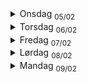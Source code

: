<details>
  <summary>Onsdag <sub>05/02</sub></summary>
  I dag har jeg planlagt datamodel, skisser for app, og skrevet planleggings dokumentet. Ingenting er utenfor planen så langt.
</details>
<details>
  <summary>Torsdag <sub>06/02</sub></summary>
  <p>I dag har jeg laget SQL Objektene, som da langt er</p>
  <ul>
    <li>astp_OyvindHaugen_AddOrRemoveReaction</li>
    <li>astp_OyvindHaugen_CreateNewPost </li>
    <li>astp_OyvindHaugen_DeletePost</li>
    <li>atbl_OyvindHaugen_Posts
      <ul>
        <li>
          har lagt til TextContent her for å kunne støtte "preview" av tekst i registeret uten mye frontend prosessering. Egentlig bare en plaintext av HTMLContent.
        </li>
      </ul>
    </li>
    <li>atbl_OyvindHaugen_PostsReactions</li>
    <li>atbl_OyvindHaugen_PostsReactionsIcons</li>
    <li>aviw_OyvindHaugen_PostsReactions
      <ul>
        <li>Er et view som joiner inn Title på post og hvilken reaksjon som er blitt brukt</li>
      </ul>
    </li>
  </ul>
  <p>I dag har jeg også skrevet SQL Templates som er "maler" for de forskjellige views og triggers. Har skrevet dem siden om løsningen skal utvides i fremtiden sparer dette mye arbeid for utvikler.</p>
  <img src="images/logs/sqltemplate.png" alt="SQL template eksempel" width="500"/>
  <br/>
  <p>I dag har jeg også startet utvikling på appen, og har laget de starten av de tre bildene. Det er et lite avvik fra planen her som er at jeg velger å bruke noe som heter vue-router for å ha en "single page application", slik at det ikke blir loading mellom de forskjellige bildene.</p>
  <br/>
  <p>Utenom de tre avvikene (templates, vue-router, og TextContent) så har jeg følgt planen som jeg la.</p>
</details>
<details>
  <summary>
    Fredag <sub>07/02</sub>
  </summary>
  I dag har jeg kommet en god del på frontend delen, har lagt til støtte for editering, sletting, og lagring av poster. For editering har jeg implementert FroalaEditor som er en HTML markup editor som er tilgjengelig via Omega365 CTP. Har også skikkelig implemenert vue-router nå slik at hele appen er en sømløs erfaring uten merkbar lasting. Har også lagt til knappene for emoji, men har ikke implementert skikkelig. Nytt view i dag: aviw_OyvindHaugen_Posts. dette inneholder posts og en subselect json av alle reaksjonene. I dag fikk jeg også en endring, som var å legge til kategorisering med Tags. Det var allerede i tankene som en ekstra feature, men nå skal det implementeres som del av kjernefunksjonaliteten. Dette har jeg ikke begynt på, tenker å bli ferdig med reactions først, men jeg har litt ideer hvordan jeg skal implementere det. Tror faktisk ikke jeg har noen avvik i dag overraskende nok. 😆 
</details>
<details>
  <summary>
    Lørdag <sub>08/02</sub>
  </summary>
  I dag har jeg ferdig implementert reactions, var litt problem med rerendring på load, men det ordnet seg med å sette rett "key" på elementet. Implementering av "default" reaksjoner har jo gjort at jeg har måttet endret litt på viewet som hadde en JSON subquery, her har jeg heller måtte LEFT OUTER JOINet og heller filtrert vekk duplicatene slik at jeg får med default reaksjoner selv om de ikke har vært brukt. Etter jeg ble ferdig med det har jeg planlagt endringen av datamodellen for å støtte det jeg velger å kalle "Tags" som egentlig bare er kategorisering per post. F.eks en post om programmering kan ha tags som "Programming" og "Computer Science" etc.
  <img src="images/logs/datamodel_v2.png" alt="Ny datamodel for støtte av topics" width="500"/>
</details>
<details>
  <summary>
    Mandag <sub>09/02</sub>
  </summary>
  <p>I dag har jeg ferdigstillt all kjernefunksjonalitet, og løst opp i mange bugs. I aviw_Posts har jeg lagt til ett felt som heter TopicsNames for å lett vise hvilke topics en Post hører til. I dag har jeg også skrevet første utkast av både bruker og system dokumentasjon, siden deadline for den er i morgen. I dag har jeg tatt et valg som tells som et avvik fra planen, som er at jeg ikke skal bruke farger på Topics. Dette var rett og slett bare på grunn av at det ikke er tid til å implementere dette på en god måte med tiden jeg har igjen, så dette har jeg valgt å sløyfe. Men hele veien de par siste dagene har jeg holdt styr ved å bruke en sjekkliste på tavle, og syns dette har hjulpet veldig ved å holde styr på ideer og hva jeg har gjenstående. </p>
  <img src="images/logs/whiteboard_checklist.jpg" alt="Tavle sjekkliste" width="50%"/>
</details>
